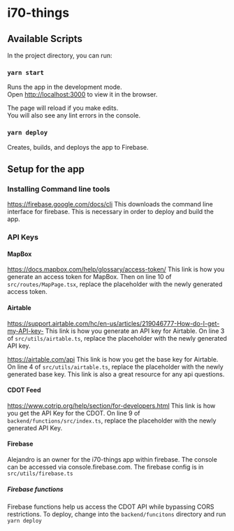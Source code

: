 # i70-things

## Available Scripts

In the project directory, you can run:

### `yarn start`

Runs the app in the development mode.\
Open [http://localhost:3000](http://localhost:3000) to view it in the browser.

The page will reload if you make edits.\
You will also see any lint errors in the console.

### `yarn deploy`

Creates, builds, and deploys the app to Firebase.

## Setup for the app

### Installing Command line tools

https://firebase.google.com/docs/cli
This downloads the command line interface for firebase. This is necessary in order to deploy and build the app.

### API Keys

#### MapBox

https://docs.mapbox.com/help/glossary/access-token/
This link is how you generate an access token for MapBox. Then on line 10 of `src/routes/MapPage.tsx`, replace the placeholder with the newly generated access token.

#### Airtable

https://support.airtable.com/hc/en-us/articles/219046777-How-do-I-get-my-API-key-
This link is how you generate an API key for Airtable. On line 3 of `src/utils/airtable.ts`, replace the placeholder with the newly generated API key.

https://airtable.com/api
This link is how you get the base key for Airtable. On line 4 of `src/utils/airtable.ts`, replace the placeholder with the newly generated base key.
This link is also a great resource for any api questions.

#### CDOT Feed

https://www.cotrip.org/help/section/for-developers.html
This link is how you get the API Key for the CDOT. On line 9 of `backend/functions/src/index.ts`, replace the placeholder with the newly generated API Key.

#### Firebase

Alejandro is an owner for the i70-things app within firebase. The console can be accessed via console.firebase.com.
The firebase config is in `src/utils/firebase.ts`

##### Firebase functions

Firebase functions help us access the CDOT API while bypassing CORS restrictions. To deploy, change into the `backend/funcitons` directory and run `yarn deploy`
